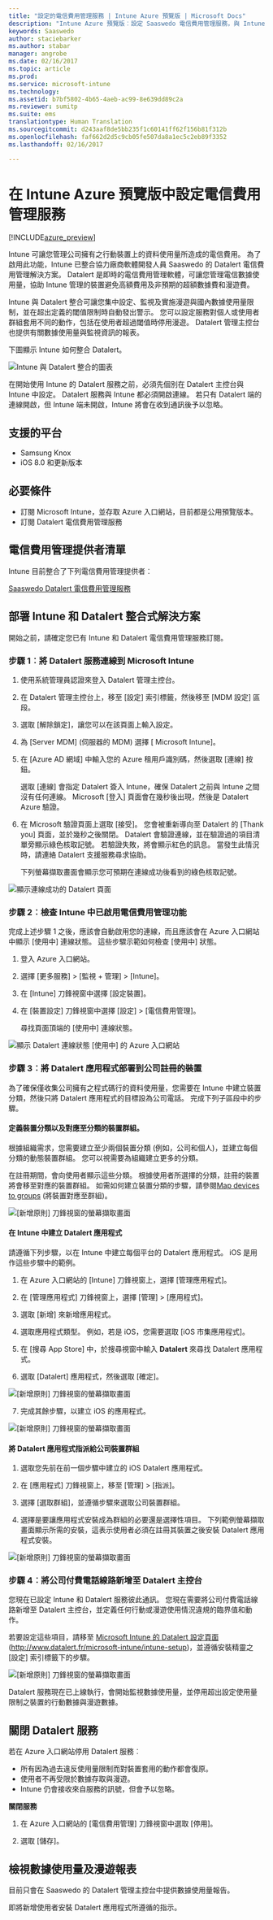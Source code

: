 ```yaml
---
title: "設定的電信費用管理服務 | Intune Azure 預覽版 | Microsoft Docs"
description: "Intune Azure 預覽版︰設定 Saaswedo 電信費用管理服務，與 Intune 相互整合。"
keywords: Saaswedo
author: staciebarker
ms.author: stabar
manager: angrobe
ms.date: 02/16/2017
ms.topic: article
ms.prod: 
ms.service: microsoft-intune
ms.technology: 
ms.assetid: b7bf5802-4b65-4aeb-ac99-8e639dd89c2a
ms.reviewer: sumitp
ms.suite: ems
translationtype: Human Translation
ms.sourcegitcommit: d243aaf8de5bb235f1c60141ff62f156b81f312b
ms.openlocfilehash: faf662d2d5c9cb05fe507da8a1ec5c2eb89f3352
ms.lasthandoff: 02/16/2017

---
```


# <a name="set-up-a-telecom-expense-management-service-in-intune-azure-preview"></a>在 Intune Azure 預覽版中設定電信費用管理服務
[!INCLUDE[azure_preview](../includes/azure_preview.md)]

Intune 可讓您管理公司擁有之行動裝置上的資料使用量所造成的電信費用。 為了啟用此功能，Intune 已整合協力廠商軟體開發人員 Saaswedo 的 Datalert 電信費用管理解決方案。 Datalert 是即時的電信費用管理軟體，可讓您管理電信數據使用量，協助 Intune 管理的裝置避免高額費用及非預期的超額數據費和漫遊費。 

Intune 與 Datalert 整合可讓您集中設定、監視及實施漫遊與國內數據使用量限制，並在超出定義的閾值限制時自動發出警示。 您可以設定服務對個人或使用者群組套用不同的動作，包括在使用者超過閾值時停用漫遊。 Datalert 管理主控台也提供有關數據使用量與監視資訊的報表。

下圖顯示 Intune 如何整合 Datalert。

  ![Intune 與 Datalert 整合的圖表](../media/tem-datalert-intune-solution-diagram.png)

在開始使用 Intune 的 Datalert 服務之前，必須先個別在 Datalert 主控台與 Intune 中設定。 Datalert 服務與 Intune 都必須開啟連線。 若只有 Datalert 端的連線開啟，但 Intune 端未開啟，Intune 將會在收到通訊後予以忽略。

## <a name="supported-platforms"></a>支援的平台

- Samsung Knox
- iOS 8.0 和更新版本

## <a name="prerequisites"></a>必要條件

- 訂閱 Microsoft Intune，並存取 Azure 入口網站，目前都是公用預覽版本。
- 訂閱 Datalert 電信費用管理服務

## <a name="list-of-telecom-expense-management-providers"></a>電信費用管理提供者清單

Intune 目前整合了下列電信費用管理提供者︰

[Saaswedo Datalert 電信費用管理服務](http://www.datalert.biz/)

## <a name="deploy-the-intune-and-datalert-integrated-solution"></a>部署 Intune 和 Datalert 整合式解決方案

開始之前，請確定您已有 Intune 和 Datalert 電信費用管理服務訂閱。

### <a name="step-1-connect-the-datalert-service-to-microsoft-intune"></a>步驟 1︰將 Datalert 服務連線到 Microsoft Intune

1. 使用系統管理員認證來登入 Datalert 管理主控台。

2. 在 Datalert 管理主控台上，移至 [設定] 索引標籤，然後移至 [MDM 設定] 區段。

3. 選取 [解除鎖定]，讓您可以在該頁面上輸入設定。

4. 為 [Server MDM] (伺服器的 MDM) 選擇 [ Microsoft Intune]。

5. 在 [Azure AD 網域] 中輸入您的 Azure 租用戶識別碼，然後選取 [連線] 按鈕。

    選取 [連線] 會指定 Datalert 簽入 Intune，確保 Datalert 之前與 Intune 之間沒有任何連線。 Microsoft [登入] 頁面會在幾秒後出現，然後是 Datalert Azure 驗證。

6. 在 Microsoft 驗證頁面上選取 [接受]。 您會被重新導向至 Datalert 的 [Thank you] 頁面，並於幾秒之後關閉。 Datalert 會驗證連線，並在驗證過的項目清單旁顯示綠色核取記號。 若驗證失敗，將會顯示紅色的訊息。 當發生此情況時，請連絡 Datalert 支援服務尋求協助。

    下列螢幕擷取畫面會顯示您可預期在連線成功後看到的綠色核取記號。

  ![顯示連線成功的 Datalert 頁面](../media/tem-mdm-configuration-mdm-server-page.png)

### <a name="step-2-check-that-the-telecom-expense-management-feature-is-active-in-intune"></a>步驟 2︰檢查 Intune 中已啟用電信費用管理功能

完成上述步驟 1 之後，應該會自動啟用您的連線，而且應該會在 Azure 入口網站中顯示 [使用中] 連線狀態。 這些步驟示範如何檢查 [使用中] 狀態。

1. 登入 Azure 入口網站。

2. 選擇 [更多服務]  >  [監視 + 管理]  >  [Intune]。

3. 在 [Intune] 刀鋒視窗中選擇 [設定裝置]。

4. 在 [裝置設定] 刀鋒視窗中選擇 [設定]   >  [電信費用管理]。 

   尋找頁面頂端的 [使用中] 連線狀態。

  ![顯示 Datalert 連線狀態 [使用中] 的 Azure 入口網站](../media/tem-azure-portal-enable-service.png)

### <a name="step-3-deploy-the-datalert-app-to-corporate-enrolled-devices"></a>步驟 3︰將 Datalert 應用程式部署到公司註冊的裝置

為了確保僅收集公司擁有之程式碼行的資料使用量，您需要在 Intune 中建立裝置分類，然後只將 Datalert 應用程式的目標設為公司電話。 完成下列子區段中的步驟。

#### <a name="define-device-categories-and-device-groups-mapped-to-the-categories"></a>定義裝置分類以及對應至分類的裝置群組。

根據組織需求，您需要建立至少兩個裝置分類 (例如，公司和個人)，並建立每個分類的動態裝置群組。 您可以視需要為組織建立更多的分類。 

在註冊期間，會向使用者顯示這些分類。 根據使用者所選擇的分類，註冊的裝置將會移至對應的裝置群組。 如需如何建立裝置分類的步驟，請參閱[Map devices to groups](https://docs.microsoft.com/intune-azure/enroll-devices/how-to-use-device-group-mapping) (將裝置對應至群組)。

  ![[新增原則] 刀鋒視窗的螢幕擷取畫面](../media/tem-dynamic-membership-rules.png)

#### <a name="create-the-datalert-app-in-intune"></a>在 Intune 中建立 Datalert 應用程式

請遵循下列步驟，以在 Intune 中建立每個平台的 Datalert 應用程式。 iOS 是用作這些步驟中的範例。

1. 在 Azure 入口網站的 [Intune] 刀鋒視窗上，選擇 [管理應用程式]。

2. 在 [管理應用程式] 刀鋒視窗上，選擇 [管理] > [應用程式]。 

3. 選取 [新增] 來新增應用程式。

4. 選取應用程式類型。 例如，若是 iOS，您需要選取 [iOS 市集應用程式]。

5. 在 [搜尋 App Store] 中，於搜尋視窗中輸入 **Datalert** 來尋找 Datalert 應用程式。

6. 選取 [Datalert] 應用程式，然後選取 [確定]。

  ![[新增原則] 刀鋒視窗的螢幕擷取畫面](../media/tem-select-app-from-apple-app-store.png)

7. 完成其餘步驟，以建立 iOS 的應用程式。

  ![[新增原則] 刀鋒視窗的螢幕擷取畫面](../media/tem-steps-to-create-the-app.png)

#### <a name="assign-the-datalert-app-to-the-corporate-device-group"></a>將 Datalert 應用程式指派給公司裝置群組

1. 選取您先前在前一個步驟中建立的 iOS Datalert 應用程式。

2. 在 [應用程式] 刀鋒視窗上，移至 [管理] > [指派]。 

3. 選擇 [選取群組]，並遵循步驟來選取公司裝置群組。

4. 選擇是要讓應用程式安裝成為群組的必要還是選擇性項目。 下列範例螢幕擷取畫面顯示所需的安裝，這表示使用者必須在註冊其裝置之後安裝 Datalert 應用程式安裝。

  ![[新增原則] 刀鋒視窗的螢幕擷取畫面](../media/tem-assign-datalert-app-to-device-group.png)

### <a name="step-4-add-corporate-paid-phone-lines-to-the-datalert-console"></a>步驟 4︰將公司付費電話線路新增至 Datalert 主控台 

您現在已設定 Intune 和 Datalert 服務彼此通訊。 您現在需要將公司付費電話線路新增至 Datalert 主控台，並定義任何行動或漫遊使用情況違規的臨界值和動作。 

若要設定這些項目，請移至 [Microsoft Intune 的 Datalert 設定頁面](http://www.datalert.fr/microsoft-intune/intune-setup) (http://www.datalert.fr/microsoft-intune/intune-setup)，並遵循安裝精靈之 [設定] 索引標籤下的步驟。

  ![[新增原則] 刀鋒視窗的螢幕擷取畫面](../media/tem-add-phone-lines-to-datalert-console.png)


Datalert 服務現在已上線執行，會開始監視數據使用量，並停用超出設定使用量限制之裝置的行動數據與漫遊數據。

## <a name="turning-off-the-datalert-service"></a>關閉 Datalert 服務

若在 Azure 入口網站停用 Datalert 服務︰

- 所有因為過去違反使用量限制而對裝置套用的動作都會復原。
- 使用者不再受限於數據存取與漫遊。
- Intune 仍會接收來自服務的訊號，但會予以忽略。

**關閉服務**

1. 在 Azure 入口網站的 [電信費用管理] 刀鋒視窗中選取 [停用]。

2. 選取 [儲存]。

## <a name="viewing-data-usage-and-roaming-reports"></a>檢視數據使用量及漫遊報表

目前只會在 Saaswedo 的 Datalert 管理主控台中提供數據使用量報告。

即將新增使用者安裝 Datalert 應用程式所遵循的指示。

